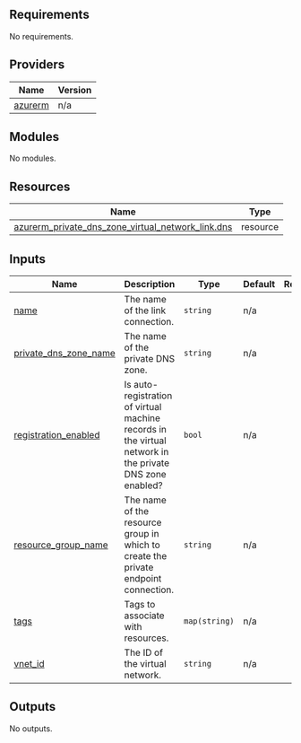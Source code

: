 <!-- BEGIN_TF_DOCS -->
## Requirements

No requirements.

## Providers

| Name | Version |
|------|---------|
| <a name="provider_azurerm"></a> [azurerm](#provider\_azurerm) | n/a |

## Modules

No modules.

## Resources

| Name | Type |
|------|------|
| [azurerm_private_dns_zone_virtual_network_link.dns](https://registry.terraform.io/providers/hashicorp/azurerm/latest/docs/resources/private_dns_zone_virtual_network_link) | resource |

## Inputs

| Name | Description | Type | Default | Required |
|------|-------------|------|---------|:--------:|
| <a name="input_name"></a> [name](#input\_name) | The name of the link connection. | `string` | n/a | yes |
| <a name="input_private_dns_zone_name"></a> [private\_dns\_zone\_name](#input\_private\_dns\_zone\_name) | The name of the private DNS zone. | `string` | n/a | yes |
| <a name="input_registration_enabled"></a> [registration\_enabled](#input\_registration\_enabled) | Is auto-registration of virtual machine records in the virtual network in the private DNS zone enabled? | `bool` | n/a | yes |
| <a name="input_resource_group_name"></a> [resource\_group\_name](#input\_resource\_group\_name) | The name of the resource group in which to create the private endpoint connection. | `string` | n/a | yes |
| <a name="input_tags"></a> [tags](#input\_tags) | Tags to associate with resources. | `map(string)` | n/a | yes |
| <a name="input_vnet_id"></a> [vnet\_id](#input\_vnet\_id) | The ID of the virtual network. | `string` | n/a | yes |

## Outputs

No outputs.
<!-- END_TF_DOCS -->